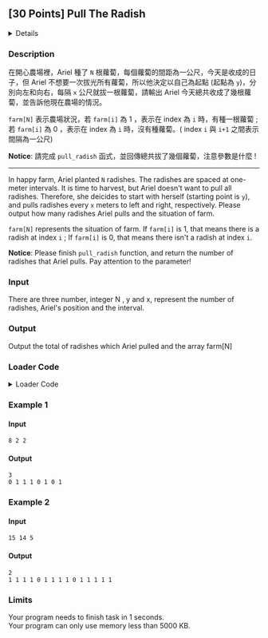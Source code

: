 ## [30 Points] Pull The Radish
<details>
<summary>Details</summary>

Level: Easy  
Tags: Array, Pointers  
Problem ID: [5ud0J7k76WZx](https://ckj.imslab.org/#/problems/5ud0J7k76WZx)  
</details>

### Description
在開心農場裡，Ariel 種了 `N` 根蘿蔔，每個蘿蔔的間距為一公尺，今天是收成的日子，但 Ariel 不想要一次拔光所有蘿蔔，所以他決定以自己為起點 (起點為 `y`)，分別向左和向右，每隔 `x` 公尺就拔一根蘿蔔，請輸出 Ariel 今天總共收成了幾根蘿蔔，並告訴他現在農場的情況。  
  
`farm[N]` 表示農場狀況，若 `farm[i]` 為 1 ，表示在 index 為 `i` 時，有種一根蘿蔔 ; 若 `farm[i]` 為 0 ，表示在 index 為 `i` 時，沒有種蘿蔔。( index `i` 與 `i+1` 之間表示間隔為一公尺)

**Notice**: 請完成 `pull_radish` 函式，並回傳總共拔了幾個蘿蔔，注意參數是什麼 !



---

In happy farm, Ariel planted `N` radishes. The radishes are spaced at one-meter intervals. It is time to harvest, but Ariel doesn't want to pull all radishes. Therefore, she deicides to start with herself (starting point is `y`), and pulls radishes every `x` meters to left and right, respectively. Please output how many radishes Ariel pulls and the situation of farm.

`farm[N]` represents the situation of farm. If `farm[i]` is 1, that means there is a radish at index `i` ; If `farm[i]` is 0, that means there isn't a radish at index `i`.

**Notice**: Please finish `pull_radish` function, and return the number of radishes that Ariel pulls. Pay attention to the parameter!


### Input
There are three number, integer N , y and x, represent the number of radishes, Ariel's position and the interval.


### Output
Output the total of radishes which Ariel pulled and the array farm[N] 

### Loader Code
<details>
<summary>Loader Code</summary>

```c
#include<stdio.h>
#include<stdlib.h>

int pull_radish(int *l, int *r, int *pos, int x);

int main() {
    int N, y, x;
    scanf("%d %d %d", &N, &y, &x);
    int *farm = malloc(N * sizeof(int));

    // initialize farm[N]
    for(int i=0; i<N; i++) {
        farm[i] = 1;
    }

    int total = pull_radish(&farm[0], &farm[N-1], &farm[y], x);
    printf("%d\n", total);
    for(int i=0; i<N; i++) {
        printf("%d ", farm[i]);
    }

    return 0;
}
```
</details>


### Example 1
#### Input
```
8 2 2

```
#### Output
```
3
0 1 1 1 0 1 0 1 
```

### Example 2
#### Input
```
15 14 5

```
#### Output
```
2
1 1 1 1 0 1 1 1 1 0 1 1 1 1 1 
```

### Limits
Your program needs to finish task in 1 seconds.  
Your program can only use memory less than 5000 KB.  
